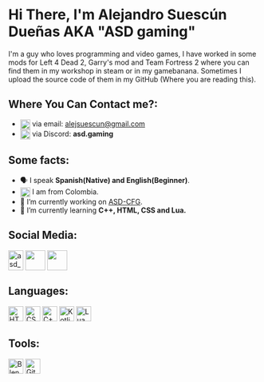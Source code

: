 # Hi There, I'm Alejandro Suescún Dueñas AKA "ASD gaming"
I'm a guy who loves programming and video games, I have worked in some mods for Left 4 Dead 2, Garry's mod and Team Fortress 2 where you can find them in my workshop in steam or in my gamebanana. Sometimes I upload the source code of them in my GitHub (Where you are reading this).

## Where You Can Contact me?:
- <a href="mailto:alejsuescun@gmail.com" target="blank"><img align="center" src="https://github.com/user-attachments/assets/5b7ca3d9-e64d-4fd8-8874-d35ff93956f6" height="20"></a> via email: alejsuescun@gmail.com
- <a href="https://discord.gg/xQ2HrwfqA2" target="blank"><img align="center" src="https://github.com/user-attachments/assets/4134c7d6-f08d-4e24-8f69-9a5c26ce1c49" height="20"></a> via Discord: **asd.gaming**

## Some facts:
- 🗣 I speak **Spanish(Native) and English(Beginner)**.
- <a href="https://colombia.co" target="blank"><img align="center" src="https://github.com/user-attachments/assets/49d6de74-7890-4bf8-ad58-938e99ad9bfa" height="20"></a> I am from Colombia.
- 🔭 I’m currently working on [ASD-CFG](https://github.com/alej-suescun/ASD-CFG).
- 🌱 I’m currently learning **C++, HTML, CSS and Lua.**

## Social Media:
<p align="left">
<a href="https://x.com/asd__gaming" target="blank"><img align="center" src="https://github.com/user-attachments/assets/63ed98e2-2082-4564-8aa1-b4e20c692157"alt="asd__gaming" height="40" width="30"/></a>
<a href="https://www.instagram.com/asd.gaming.tf/" target="blank"><img align="center" src="https://github.com/user-attachments/assets/8126adef-ef1a-4138-b827-35167aeab69c" height="40" width="40"/></a>
<a href="https://www.youtube.com/@asd.gaming." target="blank"><img align="center" src="https://github.com/user-attachments/assets/c914e440-a76f-4c71-9ed3-e47d0fac0c4b" height="40" /></a>
</p>

## Languages:
<p align="left">
    <img src="https://github.com/user-attachments/assets/2326c758-f405-4d13-916b-10ecf189bf1d" alt="HTML" width="30">
    <img src="https://github.com/user-attachments/assets/2012a492-4cb8-4427-a11e-430f2a03e8da" alt="CSS" width="30">
    <img src="https://github.com/user-attachments/assets/e9717839-ae7b-469d-a494-f12ca2ae4214" alt="C++" width="30">
    <img src="https://github.com/user-attachments/assets/a6fe328e-d0a3-4d2d-8060-3a88603d977a" alt="Kotlin" width="30">
    <img src="https://github.com/user-attachments/assets/3291dc6f-243a-4c9c-8de0-6e3d34259382" alt="Lua" width="30">
</p>

## Tools:
<p align="left" justify="center">
    <img src="https://github.com/user-attachments/assets/c1b3d7ef-2789-4d7b-86a3-6e83cbc93c5b" alt="Blender" width="30">
    <img src="https://github.com/user-attachments/assets/909e8db9-0d3f-44ed-96b7-c2caa7144fba" alt="Git" width="30">
</p>

<!--


**alej-suescun/alej-suescun** is a ✨ _special_ ✨ repository because its `README.md` (this file) appears on your GitHub profile.

Here are some ideas to get you started:

- 🔭 I’m currently working on ...
- 🌱 I’m currently learning ...
- 👯 I’m looking to collaborate on ...
- 🤔 I’m looking for help with ...
- 💬 Ask me about ...
- 📫 How to reach me: ...
- 😄 Pronouns: ...
- ⚡ Fun fact: ...
-->

